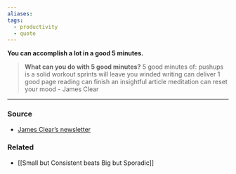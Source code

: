 ```yaml
---
aliases: 
tags:
  - productivity
  - quote
---
```

**You can accomplish a lot in a good 5 minutes.**

> **What can you do with 5 good minutes?**
	5 good minutes of:
> 	pushups is a solid workout
> 	sprints will leave you winded
> 	writing can deliver 1 good page
> 	reading can finish an insightful article
> 	meditation can reset your mood
> 		- James Clear

---

### Source
- [James Clear’s newsletter](https://el2.convertkit-mail4.com/c/xmux0o23d6t6h9gnl5a6/30tphkhnzpno4m/aHR0cHM6Ly9qYW1lc2NsZWFyLmNvbS8zLTItMS9yZWZlcnJhbC1odWI_cmhfc3Vic2NyaWJlcj1zdWJfYzE1NDRkMDIwZQ==)

### Related
- [[Small but Consistent beats Big but Sporadic]]